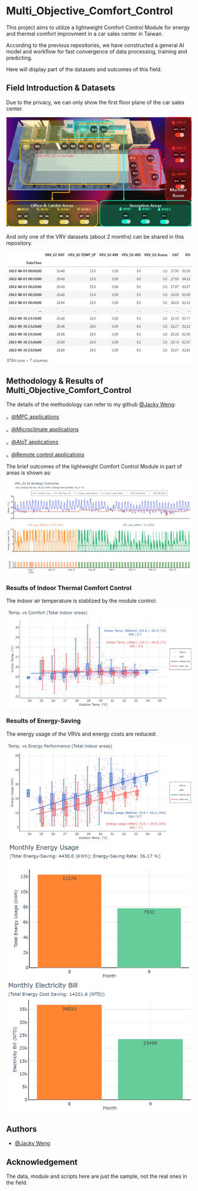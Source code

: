 # Multi_Objective_Comfort_Control
This project aims to utilize a lightweight Comfort Control Module for energy and thermal comfort improvment in a car sales center in Taiwan.

According to the previous repositories, we have constructed a general AI model and workflow for fast convergence of data processing, training and predicting.

Here will display part of the datasets and outcomes of this field.

## Field Introduction & Datasets
Due to the privacy, we can only show the first floor plane of the car sales center.

![Field_plane](https://github.com/JackyWeng526/Multi_Objective_Comfort_Control/blob/main/docs/Field_plane.JPG)

And only one of the VRV datasets (about 2 months) can be shared in this repository.

![VRV datasets](https://github.com/JackyWeng526/Multi_Objective_Comfort_Control/blob/main/docs/VRV_datasets.JPG)

## Methodology & Results of Multi_Objective_Comfort_Control
The details of the methodology can refer to my github [@Jacky Weng](https://github.com/JackyWeng526):

  。[@MPC applications](https://github.com/JackyWeng526/Predictive_Control_for_Thermal_comfort)
  
  。[@Microclimate applications](https://github.com/JackyWeng526/Taiwan_Weather_Data)
  
  。[@AIoT applications](https://github.com/JackyWeng526/Raspberry_Modbus_Data_Logger)
  
  。[@Remote control applications](https://github.com/JackyWeng526/Support_AI_service_with_MQTT)

The brief outcomes of the lightweight Comfort Control Module in part of areas is shown as:

![VRV_02_outcomes](https://github.com/JackyWeng526/Multi_Objective_Comfort_Control/blob/main/docs/VRV_02_outcomes.JPG)

### Results of Indoor Thermal Comfort Control
The indoor air temperature is stablized by the module control:

![Indoor_Thermal_Comfort](https://github.com/JackyWeng526/Multi_Objective_Comfort_Control/blob/main/docs/Indoor_Thermal_Comfort.JPG)

### Results of Energy-Saving
The energy usage of the VRVs and energy costs are reduced:

![Energy_Performance](https://github.com/JackyWeng526/Multi_Objective_Comfort_Control/blob/main/docs/Energy_Performance.JPG)
![Monthly_Energy_Usage](https://github.com/JackyWeng526/Multi_Objective_Comfort_Control/blob/main/docs/Monthly_Energy_Usage.JPG)
![Monthly_Energy_Cost](https://github.com/JackyWeng526/Multi_Objective_Comfort_Control/blob/main/docs/Monthly_Energy_Cost.PNG)


## Authors
- [@Jacky Weng](https://github.com/JackyWeng526)

## Acknowledgement
The data, module and scripts here are just the sample, not the real ones in the field.
